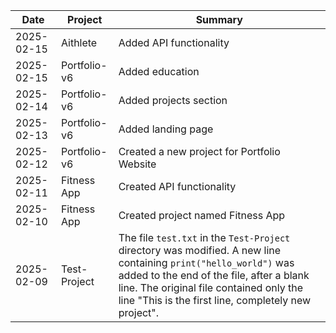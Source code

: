 | Date | Project | Summary |
|---|---|---|
| 2025-02-15 | Aithlete | Added API functionality |
| 2025-02-15 | Portfolio-v6 | Added education |
| 2025-02-14 | Portfolio-v6 | Added projects section |
| 2025-02-13 | Portfolio-v6 | Added landing page |
| 2025-02-12 | Portfolio-v6 | Created a new project for Portfolio Website |
| 2025-02-11 | Fitness App | Created API functionality |
| 2025-02-10 | Fitness App | Created project named Fitness App |
| 2025-02-09 | Test-Project | The file `test.txt` in the `Test-Project` directory was modified.  A new line containing `print("hello_world")` was added to the end of the file, after a blank line. The original file contained only the line "This is the first line, completely new project". |
